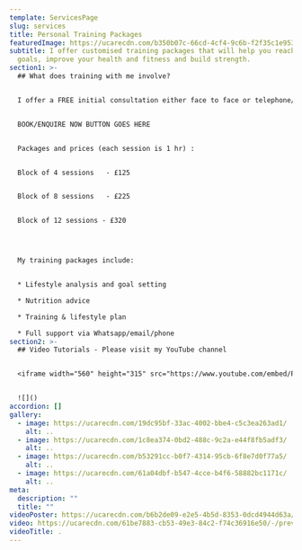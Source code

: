 ```yaml
---
template: ServicesPage
slug: services
title: Personal Training Packages
featuredImage: https://ucarecdn.com/b350b07c-66cd-4cf4-9c6b-f2f35c1e953a/-/crop/1002x393/78,378/-/preview/-/grayscale/
subtitle: I offer customised training packages that will help you reach your
  goals, improve your health and fitness and build strength.
section1: >-
  ## What does training with me involve?


  I offer a FREE initial consultation either face to face or telephone/Zoom call to discuss your goals.


  BOOK/ENQUIRE NOW BUTTON GOES HERE


  Packages and prices (each session is 1 hr) :


  Block of 4 sessions   - £125


  Block of 8 sessions   - £225


  Block of 12 sessions - £320




  My training packages include:


  * Lifestyle analysis and goal setting

  * Nutrition advice

  * Training & lifestyle plan

  * Full support via Whatsapp/email/phone
section2: >-
  ## Video Tutorials - Please visit my YouTube channel


  <iframe width="560" height="315" src="https://www.youtube.com/embed/P8vpAoSY6kI" frameborder="0" allow="accelerometer; autoplay; encrypted-media; gyroscope; picture-in-picture" allowfullscreen></iframe>


  ![]()
accordion: []
gallery:
  - image: https://ucarecdn.com/19dc95bf-33ac-4002-bbe4-c5c3ea263ad1/
    alt: ..
  - image: https://ucarecdn.com/1c8ea374-0bd2-488c-9c2a-e44f8fb5adf3/
    alt: ..
  - image: https://ucarecdn.com/b53291cc-b0f7-4314-95cb-6f8e7d0f77a5/
    alt: ..
  - image: https://ucarecdn.com/61a04dbf-b547-4cce-b4f6-58882bc1171c/
    alt: ..
meta:
  description: ""
  title: ""
videoPoster: https://ucarecdn.com/b6b2de09-e2e5-4b5d-8353-0dcd4944d63a/-/preview/-/grayscale/
video: https://ucarecdn.com/61be7883-cb53-49e3-84c2-f74c36916e50/-/preview/-/grayscale/
videoTitle: .
---
```

